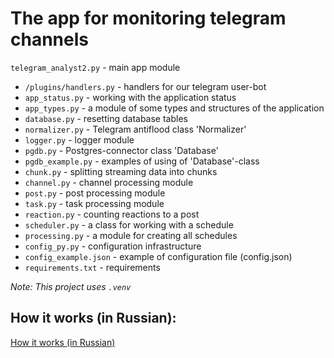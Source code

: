 # The app for monitoring telegram channels

`telegram_analyst2.py` - main app module
* `/plugins/handlers.py` - handlers for our telegram user-bot
* `app_status.py` - working with the application status
* `app_types.py` - a module of some types and structures of the application
* `database.py` - resetting database tables
* `normalizer.py` - Telegram antiflood class 'Normalizer' 
* `logger.py` - logger module
* `pgdb.py` - Postgres-connector class 'Database'
* `pgdb_example.py` - examples of using of 'Database'-class
* `chunk.py` - splitting streaming data into chunks
* `channel.py` - channel processing module
* `post.py` - post processing module
* `task.py` - task processing module
* `reaction.py` - counting reactions to a post
* `scheduler.py` - a class for working with a schedule
* `processing.py` - a module for creating all schedules
* `config_py.py` - configuration infrastructure
* `config_example.json` - example of configuration file (config.json)
* `requirements.txt` - requirements

_Note: This project uses `.venv`_

## How it works (in Russian):
[How it works (in Russian)](docs/How_it_works.md)

 
